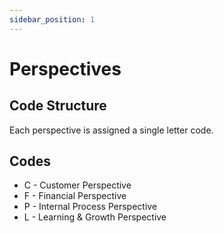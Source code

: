 ```yaml
---
sidebar_position: 1
---
```


# Perspectives

## Code Structure

Each perspective is assigned a single letter code.

## Codes

- C - Customer Perspective
- F - Financial Perspective
- P - Internal Process Perspective
- L - Learning & Growth Perspective
